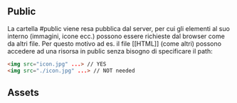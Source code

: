 ## Public
La cartella #public viene resa pubblica dal server, per cui gli elementi al suo interno (immagini, icone ecc.) possono essere richieste dal browser come da altri file.
Per questo motivo ad es. il file [[HTML]] (come altri) possono accedere ad una risorsa in public senza bisogno di specificare il path:

```html
<img src="icon.jpg" ...> // YES
<img src="./icon.jpg" ...> // NOT needed
```

## Assets
